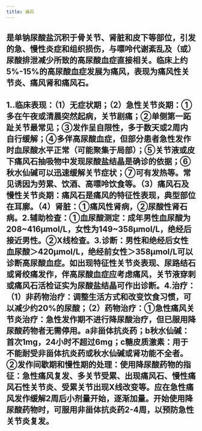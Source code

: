 ```yaml
---
title: 痛风
---
```


## 是单钠尿酸盐沉积于骨关节、肾脏和皮下等部位，引发的急、慢性炎症和组织损伤，与嘌呤代谢紊乱及（或）尿酸排泄减少所致的高尿酸血症直接相关。临床上约5%-15%的高尿酸血症发展为痛风，表现为痛风性关节炎、痛风肾和痛风石。

## 1..临床表现：（1）无症状期；（2）急性关节炎期：①多在午夜或清晨突然起病，关节剧痛；②单侧第一跖趾关节最常见；③发作呈自限性，多于数天或2周内自行缓解；④多伴高尿酸血症，但部分患者急性发作时血尿酸水平正常（可能聚集于局部）；⑤关节液或皮下痛风石抽吸物中发现尿酸盐结晶是确诊的依据；⑥秋水仙碱可以迅速缓解关节症状；⑦可有发热等。常见诱因为劳累、饮酒、高嘌呤饮食等。（3）痛风石及慢性关节炎期：痛风石是痛风的特征性表现，典型部位在耳廓。（4）肾脏：①痛风性肾病，②尿酸性肾石病。2.辅助检查：①血尿酸测定：成年男性血尿酸为208~416μmol/L，女性为149~358μmol/L，绝经后接近男性。②X线检查。3.诊断：男性和绝经后女性血尿酸＞420μmol/L，绝经前女性＞358μmol/L可以诊断高尿酸血症。如出现特征性关节炎表现、尿路结石或肾绞痛发作，伴高尿酸血症应考虑痛风，关节液穿刺或痛风石活检证实为尿酸盐结晶可作出诊断。4.治疗：（1）非药物治疗：调整生活方式和改变饮食习惯，可以减少约20%的尿酸；（2）药物治疗：①急性痛风关节炎治疗：急性发作期不进行降尿酸治疗，但已服用降尿酸药物者无需停用。a非甾体抗炎药；b秋水仙碱：首次1mg，24小时不超过6mg；c糖皮质激素：用于不能耐受非甾体抗炎药或秋水仙碱或肾功能不全者。②发作间歇期和慢性期的处理：使用降尿酸药物的指征：急性痛风复发、多关节受累、出现痛风石、慢性痛风石性关节炎、受累关节出现X线改变等。应在急性痛风发作缓解2周后小剂量开始，逐渐加量。开始使用降尿酸药物时，可服用非甾体抗炎药2-4周，以预防急性关节炎复发。
